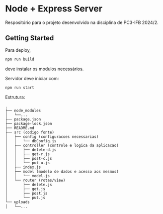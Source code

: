 # Node + Express Server

Respositório para o projeto desenvolvido na disciplina de PC3-IFB 2024/2.

## Getting Started

Para deploy,
```sh
npm run build
```
deve instalar os modulos necessários.

Servidor deve iniciar com:
```sh
npm run start
```

Estrutura:
```
.
├── node_modules
│   └──...
├── package.json
├── package-lock.json
├── README.md
├── src (codigo fonte)
│   ├── config (configuracoes necessarias)
│   │   └── dbConfig.js
│   ├── controller (controle e logica da aplicacao)
│   │   ├── delete-d.js
│   │   ├── get-r.js
│   │   ├── post-c.js
│   │   └── put-u.js
│   ├── index.js
│   ├── model (modelo de dados e acesso aos mesmos)
│   │   └── model.js
│   └── router (rotas/view)
│       ├── delete.js
│       ├── get.js
│       ├── post.js
│       └── put.js
└── uploads
│   └──...
```
